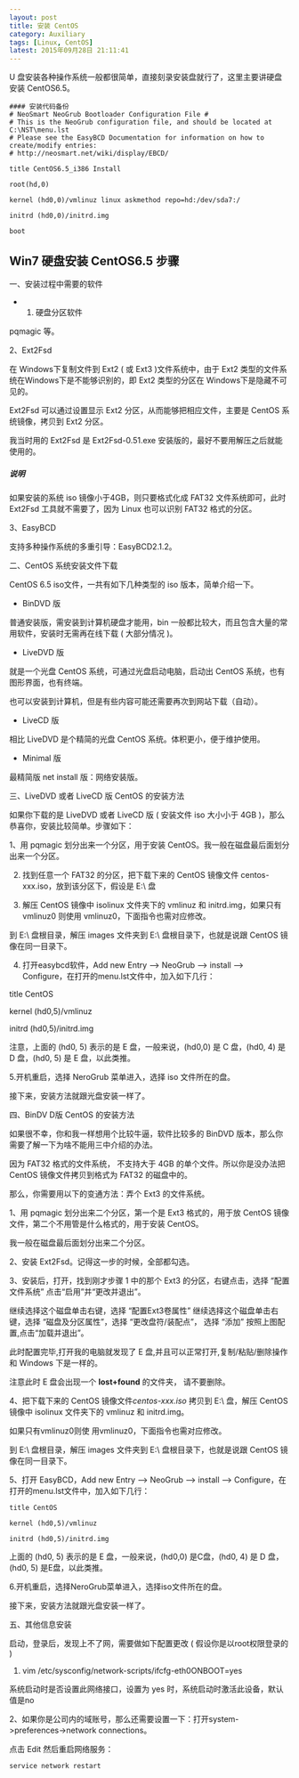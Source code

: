 ```yaml
---
layout: post
title: 安装 CentOS
category: Auxiliary
tags: [Linux, CentOS]
latest: 2015年09月28日 21:11:41
---
```


U 盘安装各种操作系统一般都很简单，直接刻录安装盘就行了，这里主要讲硬盘安装 CentOS6.5。

```
#### 安装代码备份
# NeoSmart NeoGrub Bootloader Configuration File # 
# This is the NeoGrub configuration file, and should be located at C:\NST\menu.lst 
# Please see the EasyBCD Documentation for information on how to create/modify entries: 
# http://neosmart.net/wiki/display/EBCD/

title CentOS6.5_i386 Install 

root(hd,0) 

kernel (hd0,0)/vmlinuz linux askmethod repo=hd:/dev/sda7:/ 

initrd (hd0,0)/initrd.img 

boot
```

Win7 硬盘安装 CentOS6.5 步骤
-

一、安装过程中需要的软件

+ 1. 硬盘分区软件

pqmagic 等。

2、Ext2Fsd

在 Windows下复制文件到 Ext2 ( 或 Ext3 )文件系统中，由于 Ext2 类型的文件系统在Windows下是不能够识别的，即 Ext2 类型的分区在 Windows下是隐藏不可见的。

Ext2Fsd 可以通过设置显示 Ext2 分区，从而能够把相应文件，主要是 CentOS 系统镜像，拷贝到 Ext2 分区。

我当时用的 Ext2Fsd 是 Ext2Fsd-0.51.exe 安装版的，最好不要用解压之后就能使用的。

##### **说明**

如果安装的系统 iso 镜像小于4GB，则只要格式化成 FAT32 文件系统即可，此时 Ext2Fsd 工具就不需要了，因为 Linux 也可以识别 FAT32 格式的分区。

3、EasyBCD

支持多种操作系统的多重引导：EasyBCD2.1.2。

二、CentOS 系统安装文件下载

CentOS 6.5 iso文件，一共有如下几种类型的 iso 版本，简单介绍一下。

+ BinDVD 版

普通安装版，需安装到计算机硬盘才能用，bin 一般都比较大，而且包含大量的常用软件，安装时无需再在线下载 ( 大部分情况 )。

+ LiveDVD 版

就是一个光盘 CentOS 系统，可通过光盘启动电脑，启动出 CentOS 系统，也有图形界面，也有终端。

也可以安装到计算机，但是有些内容可能还需要再次到网站下载（自动）。 

+ LiveCD 版

相比 LiveDVD 是个精简的光盘 CentOS 系统。体积更小，便于维护使用。 

+ Minimal 版

最精简版 net install 版：网络安装版。

三、LiveDVD 或者 LiveCD 版 CentOS 的安装方法

如果你下载的是 LiveDVD 或者 LiveCD 版 ( 安装文件 iso 大小小于 4GB )，那么恭喜你，安装比较简单。步骤如下：

1、用 pqmagic 划分出来一个分区，用于安装 CentOS。我一般在磁盘最后面划分出来一个分区。

2. 找到任意一个 FAT32 的分区，把下载下来的 CentOS 镜像文件 centos-xxx.iso，放到该分区下，假设是 E:\ 盘

3. 解压 CentOS 镜像中 isolinux 文件夹下的 vmlinuz 和 initrd.img，如果只有 vmlinuz0 则使用 vmlinuz0，下面指令也需对应修改。

到 E:\ 盘根目录，解压 images 文件夹到 E:\ 盘根目录下，也就是说跟 CentOS 镜像在同一目录下。

4. 打开easybcd软件，Add new Entry —> NeoGrub —> install —> Configure，在打开的menu.lst文件中，加入如下几行：

title CentOS 

kernel (hd0,5)/vmlinuz 

initrd (hd0,5)/initrd.img 

注意，上面的 (hd0, 5) 表示的是 E 盘，一般来说，(hd0,0) 是 C 盘，(hd0, 4) 是 D 盘，(hd0, 5) 是 E 盘，以此类推。

5.开机重启，选择 NeroGrub 菜单进入，选择 iso 文件所在的盘。

接下来，安装方法就跟光盘安装一样了。

四、BinDV D版 CentOS 的安装方法

如果很不幸，你和我一样想用个比较牛逼，软件比较多的 BinDVD 版本，那么你需要了解一下为啥不能用三中介绍的办法。

因为 FAT32 格式的文件系统， 不支持大于 4GB 的单个文件。所以你是没办法把 CentOS 镜像文件拷贝到格式为 FAT32 的磁盘中的。

那么，你需要用以下的变通方法：弄个 Ext3 的文件系统。

1、用 pqmagic 划分出来二个分区，第一个是 Ext3 格式的，用于放 CentOS 镜像文件，第二个不用管是什么格式的，用于安装 CentOS。

我一般在磁盘最后面划分出来二个分区。

2、安装 Ext2Fsd。记得这一步的时候，全部都勾选。

3、安装后，打开，找到刚才步骤 1 中的那个 Ext3 的分区，右键点击，选择 “配置文件系统” 点击“启用”并“更改并退出”。

继续选择这个磁盘单击右键，选择 “配置Ext3卷属性” 继续选择这个磁盘单击右键，选择 “磁盘及分区属性”，选择 “更改盘符/装配点”， 选择 “添加” 按照上图配置,点击“加载并退出”。

此时配置完毕,打开我的电脑就发现了 E 盘,并且可以正常打开,复制/粘贴/删除操作和 Windows 下是一样的。

注意此时 E 盘会出现一个 **lost+found** 的文件夹， 请不要删除。

4、把下载下来的 CentOS 镜像文件*centos-xxx.iso* 拷贝到 E:\ 盘，解压 CentOS 镜像中 isolinux 文件夹下的 vmlinuz 和 initrd.img。

如果只有vmlinuz0则使 用vmlinuz0，下面指令也需对应修改。

到 E:\ 盘根目录，解压 images 文件夹到 E:\ 盘根目录下，也就是说跟 CentOS 镜像在同一目录下。

5、打开 EasyBCD，Add new Entry —> NeoGrub —> install —> Configure，在打开的menu.lst文件中，加入如下几行：

```
title CentOS

kernel (hd0,5)/vmlinuz 

initrd (hd0,5)/initrd.img
```

上面的 (hd0, 5) 表示的是 E 盘，一般来说，(hd0,0) 是C盘，(hd0, 4) 是 D 盘，(hd0, 5) 是E盘，以此类推。

6.开机重启，选择NeroGrub菜单进入，选择iso文件所在的盘。

接下来，安装方法就跟光盘安装一样了。 

五、其他信息安装

启动，登录后，发现上不了网，需要做如下配置更改 ( 假设你是以root权限登录的 )

1. vim /etc/sysconfig/network-scripts/ifcfg-eth0ONBOOT=yes 

系统启动时是否设置此网络接口，设置为 yes 时，系统启动时激活此设备，默认值是no

2、如果你是公司内的域账号，那么还需要设置一下：打开system->preferences->network connections。

点击 Edit 然后重启网络服务：

```
service network restart
```
